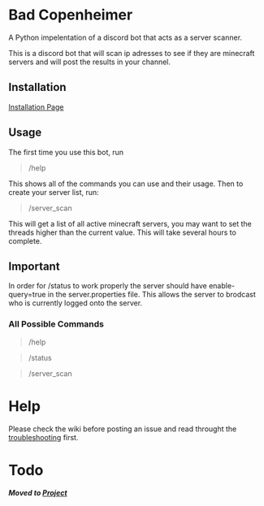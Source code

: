 # Bad Copenheimer
A Python impelentation of a discord bot that acts as a server scanner.

This is a discord bot that will scan ip adresses to see if they are minecraft servers and will post the results in your channel.

## Installation

[Installation Page](https://www.github.com/Pilot1782/bad_copenheimer/wiki/Installation)

## Usage
The first time you use this bot, run 

>/help

This shows all of the commands you can use and their usage. Then to create your server list, run:

>/server_scan

This will get a list of all active minecraft servers, you may want to set the threads higher than the current value. This will take several hours to complete.

## Important

In order for /status to work properly the server should have enable-query=true in the server.properties file. This allows the server to brodcast who is currently logged onto the server.

### All Possible Commands

>/help

>/status

>/server_scan

# Help

Please check the wiki before posting an issue and read throught the [troubleshooting](https://github.com/Pilot1782/bad_copenheimer/wiki/troubleshooting) first.

# Todo

##### Moved to [Project](https://github.com/users/Pilot1782/projects/1)
